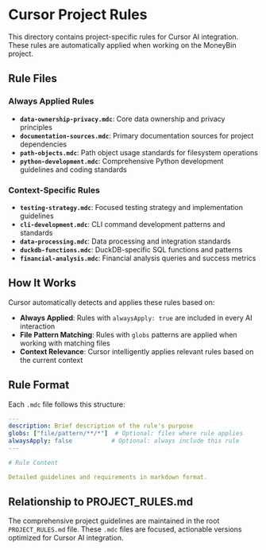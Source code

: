 # Cursor Project Rules

This directory contains project-specific rules for Cursor AI integration. These rules are automatically applied when working on the MoneyBin project.

## Rule Files

### Always Applied Rules

- **`data-ownership-privacy.mdc`**: Core data ownership and privacy principles
- **`documentation-sources.mdc`**: Primary documentation sources for project dependencies
- **`path-objects.mdc`**: Path object usage standards for filesystem operations
- **`python-development.mdc`**: Comprehensive Python development guidelines and coding standards

### Context-Specific Rules

- **`testing-strategy.mdc`**: Focused testing strategy and implementation guidelines
- **`cli-development.mdc`**: CLI command development patterns and standards
- **`data-processing.mdc`**: Data processing and integration standards
- **`duckdb-functions.mdc`**: DuckDB-specific SQL functions and patterns
- **`financial-analysis.mdc`**: Financial analysis queries and success metrics

## How It Works

Cursor automatically detects and applies these rules based on:

- **Always Applied**: Rules with `alwaysApply: true` are included in every AI interaction
- **File Pattern Matching**: Rules with `globs` patterns are applied when working with matching files
- **Context Relevance**: Cursor intelligently applies relevant rules based on the current context

## Rule Format

Each `.mdc` file follows this structure:

```yaml
---
description: Brief description of the rule's purpose
globs: ["file/pattern/**/*"]  # Optional: files where rule applies
alwaysApply: false           # Optional: always include this rule
---

# Rule Content

Detailed guidelines and requirements in markdown format.
```

## Relationship to PROJECT_RULES.md

The comprehensive project guidelines are maintained in the root `PROJECT_RULES.md` file. These `.mdc` files are focused, actionable versions optimized for Cursor AI integration.
